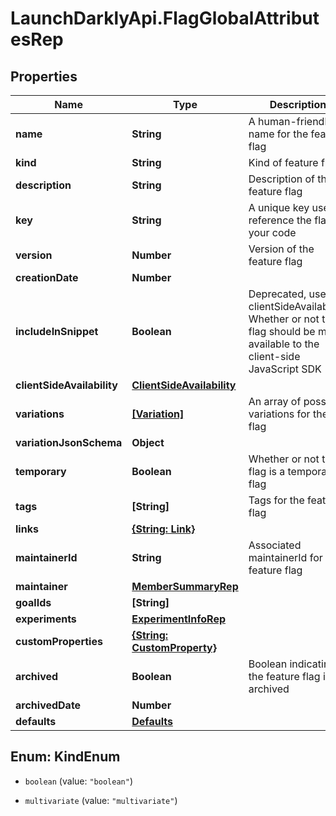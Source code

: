 # LaunchDarklyApi.FlagGlobalAttributesRep

## Properties

Name | Type | Description | Notes
------------ | ------------- | ------------- | -------------
**name** | **String** | A human-friendly name for the feature flag | 
**kind** | **String** | Kind of feature flag | 
**description** | **String** | Description of the feature flag | [optional] 
**key** | **String** | A unique key used to reference the flag in your code | 
**version** | **Number** | Version of the feature flag | 
**creationDate** | **Number** |  | 
**includeInSnippet** | **Boolean** | Deprecated, use clientSideAvailability. Whether or not this flag should be made available to the client-side JavaScript SDK | [optional] 
**clientSideAvailability** | [**ClientSideAvailability**](ClientSideAvailability.md) |  | [optional] 
**variations** | [**[Variation]**](Variation.md) | An array of possible variations for the flag | 
**variationJsonSchema** | **Object** |  | [optional] 
**temporary** | **Boolean** | Whether or not the flag is a temporary flag | 
**tags** | **[String]** | Tags for the feature flag | 
**links** | [**{String: Link}**](Link.md) |  | 
**maintainerId** | **String** | Associated maintainerId for the feature flag | [optional] 
**maintainer** | [**MemberSummaryRep**](MemberSummaryRep.md) |  | [optional] 
**goalIds** | **[String]** |  | [optional] 
**experiments** | [**ExperimentInfoRep**](ExperimentInfoRep.md) |  | 
**customProperties** | [**{String: CustomProperty}**](CustomProperty.md) |  | 
**archived** | **Boolean** | Boolean indicating if the feature flag is archived | 
**archivedDate** | **Number** |  | [optional] 
**defaults** | [**Defaults**](Defaults.md) |  | [optional] 



## Enum: KindEnum


* `boolean` (value: `"boolean"`)

* `multivariate` (value: `"multivariate"`)




